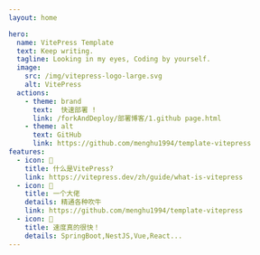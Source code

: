 ```yaml
---
layout: home

hero:
  name: VitePress Template
  text: Keep writing. 
  tagline: Looking in my eyes, Coding by yourself.
  image:
    src: /img/vitepress-logo-large.svg
    alt: VitePress
  actions:
    - theme: brand
      text:  快速部署 !
      link: /forkAndDeploy/部署博客/1.github page.html
    - theme: alt
      text: GitHub
      link: https://github.com/menghu1994/template-vitepress
features:
  - icon: 📝
    title: 什么是VitePress?
    link: https://vitepress.dev/zh/guide/what-is-vitepress
  - icon: 💨
    title: 一个大佬
    details: 精通各种吹牛
    link: https://github.com/menghu1994/template-vitepress
  - icon: 🚀
    title: 速度真的很快！
    details: SpringBoot,NestJS,Vue,React...
---
```


